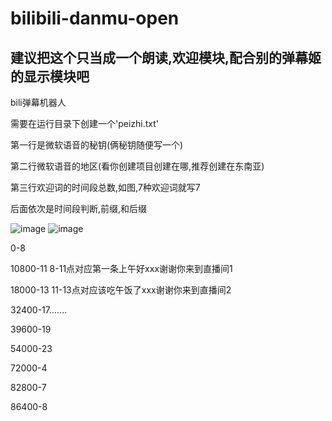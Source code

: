 # bilibili-danmu-open
## 建议把这个只当成一个朗读,欢迎模块,配合别的弹幕姬的显示模块吧
bili弹幕机器人

需要在运行目录下创建一个'peizhi.txt'

第一行是微软语音的秘钥(俩秘钥随便写一个)

第二行微软语音的地区(看你创建项目创建在哪,推荐创建在东南亚)

第三行欢迎词的时间段总数,如图,7种欢迎词就写7

后面依次是时间段判断,前缀,和后缀

![image](https://user-images.githubusercontent.com/73635883/184302274-6463d13a-44c5-43ea-95cb-7e44759234c5.png)
![image](https://user-images.githubusercontent.com/73635883/184302083-cb02bae5-90e0-4a7e-b2eb-9081e2675ce7.png)

0-8

10800-11   8-11点对应第一条上午好xxx谢谢你来到直播间1

18000-13   11-13点对应该吃午饭了xxx谢谢你来到直播间2

32400-17.......

39600-19

54000-23

72000-4

82800-7

86400-8
